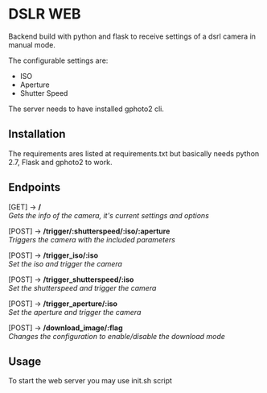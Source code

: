 # DSLR WEB

Backend build with python and flask to receive settings of a dsrl camera in manual mode.

The configurable settings are:
 - ISO
 - Aperture
 - Shutter Speed

The server needs to have installed gphoto2 cli.

## Installation
The requirements ares listed at requirements.txt but basically needs python 2.7,  Flask and gphoto2 to work.

## Endpoints

[GET] -> **/**   
*Gets the info of the camera, it's current settings and options*

[POST] -> **/trigger/:shutterspeed/:iso/:aperture**  
*Triggers the camera with the included parameters*

[POST] -> **/trigger_iso/:iso**  
*Set the iso and trigger the camera*

[POST] -> **/trigger_shutterspeed/:iso**  
*Set the shutterspeed and trigger the camera*

[POST] -> **/trigger_aperture/:iso**  
*Set the aperture and trigger the camera*

[POST] -> **/download_image/:flag**  
*Changes the configuration to enable/disable the download mode*

## Usage
To start the web server you may use init.sh script
